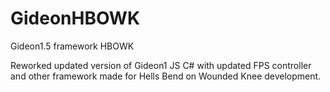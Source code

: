 # GideonHBOWK
Gideon1.5 framework HBOWK

Reworked updated version of Gideon1 JS C# with updated FPS controller and other framework made for Hells Bend on Wounded Knee development.
